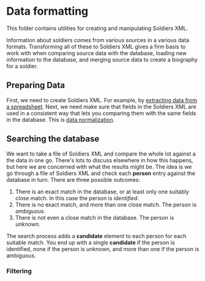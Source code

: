 # Data formatting

This folder contains utilities for creating and manipulating Soldiers XML.

Information about soldiers comes from various sources in a various data formats. Transforming all of these to Soldiers XML gives a firm basis to work with when comparing source data with the database, loading new information to the database, and merging source data to create a biography for a soldier.

## Preparing Data

First, we need to create Soldiers XML. For example, by [extracting data from a spreadsheet](spreadsheet.md). Next, we need make sure that fields in the Soldiers XML are used in a consistent way that lets you comparing them with the same fields in the database. This is [data normalization](normalization.md).

## Searching the database

We want to take a file of Soldiers XML and compare the whole lot against a the data in one go. There's lots to discuss elsewhere in how this happens, but here we are concerned with what the results might be. The idea is we go through a file of Soldiers XML and check each **person** entry against the database in turn. There are three possible outcomes:

1. There is an exact match in the database, or at least only one suitably close match. In this case the person is *identified*.
1. There is no exact match, and more than one close match. The person is *ambiguous*.
1. There is not even a close match in the database. The person is *unknown*.

The search process adds a **candidate** element to each person for each suitable match. You end up with a single **candidate** if the person is identified, none if the person is unknown, and more than one if the person is ambiguous.

### Filtering